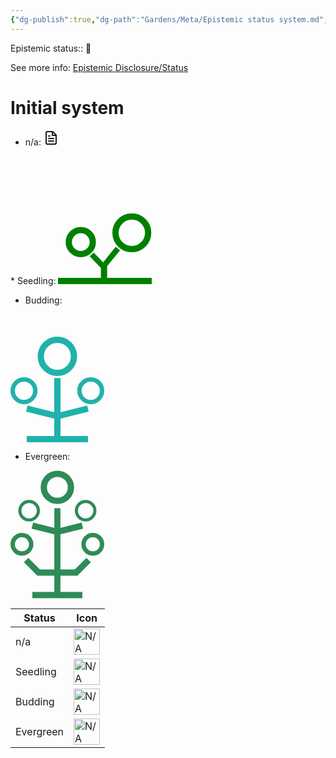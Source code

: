 ```yaml
---
{"dg-publish":true,"dg-path":"Gardens/Meta/Epistemic status system.md","permalink":"/gardens/meta/epistemic-status-system/","noteIcon":"1","created":"","updated":""}
---
```


Epistemic status:: 🌿

See more info: [Epistemic Disclosure/Status](https://maggieappleton.com/epistemic-disclosure)
# Initial system

* n/a: <svg xmlns="http://www.w3.org/2000/svg" width="24" height="24" viewBox="0 0 24 24" fill="none"
    stroke="currentColor" stroke-width="2" stroke-linecap="round" stroke-linejoin="round">
    <path d="M14.5 2H6a2 2 0 0 0-2 2v16a2 2 0 0 0 2 2h12a2 2 0 0 0 2-2V7.5L14.5 2z"></path>
    <polyline points="14 2 14 8 20 8"></polyline>
    <line x1="16" y1="13" x2="8" y2="13"></line>
    <line x1="16" y1="17" x2="8" y2="17"></line>
    <line x1="10" y1="9" x2="8" y2="9"></line>
</svg> 
* Seedling: <?xml version="1.0" encoding="UTF-8"?>
<svg width="150" height="205" version="1.1" viewBox="0 0 39.688 54.24" xmlns="http://www.w3.org/2000/svg">
 <g transform="translate(-69.7 -93.956)" fill="none" stroke="#008000">
  <path d="m69.7 146.87h39.688" stroke-width="2.6458"/>
  <g transform="translate(-.36252)">
   <path d="m89.544 146.87v-6.794" stroke-width="2.6458"/>
   <path d="m88.77 141.34 6.6272-8.1886" stroke-width="2.3347"/>
   <path d="m89.919 141.46-5.5766-5.8386" stroke-width="2.3102"/>
  </g>
  <circle cx="100.95" cy="126.47" r="6.9136" stroke-width="2.6458"/>
  <circle cx="79.351" cy="130.4" r="5.0854" stroke-width="2.6458"/>
 </g>
</svg>
 
* Budding: <?xml version="1.0" encoding="UTF-8"?>
<!-- Created with Inkscape (http://www.inkscape.org/) -->
<svg width="150" height="205" version="1.1" viewBox="0 0 39.688 54.24" xmlns="http://www.w3.org/2000/svg">
 <g transform="translate(0 -.8262)" fill="none" stroke="#20b2aa">
  <circle cx="33.971" cy="33.263" r="4.79" stroke-width="1.8521"/>
  <circle cx="5.716" cy="33.263" r="4.79" stroke-width="1.8521"/>
  <g stroke-width="2.6458">
   <path d="m6.8958 53.743h25.896"/>
   <path d="m19.844 53.743v-25.896"/>
   <circle cx="19.844" cy="18.683" r="7.0212"/>
   <path d="m6.8958 40.795 12.948 3.237 12.948-3.237"/>
  </g>
 </g>
</svg>
 
* Evergreen: <?xml version="1.0" encoding="UTF-8"?>
<!-- Created with Inkscape (http://www.inkscape.org/) -->
<svg width="150" height="205" version="1.1" viewBox="0 0 39.688 54.24" xmlns="http://www.w3.org/2000/svg">
 <g fill="none" stroke="#2e8b57">
  <g>
   <circle cx="34.846" cy="31.29" r="3.9152" stroke-width="1.8521"/>
   <circle cx="4.8413" cy="31.29" r="3.9152" stroke-width="1.8521"/>
   <path d="m9.2604 52.775h21.167" stroke-width="2.6458"/>
  </g>
  <path d="m19.844 53.834v-37.849" stroke-width="2.5838"/>
  <circle cx="19.844" cy="7.1851" r="5.739" stroke-width="2.6458"/>
  <path d="m6.6146 37.959 5.2917 5.2917h7.9375" stroke-width="2.6458"/>
  <path d="m33.073 37.959-5.2917 5.2917h-7.9375" stroke-width="2.6458"/>
  <circle cx="31.804" cy="17.056" r="3.9152" stroke-width="1.3229"/>
  <circle cx="7.884" cy="17.056" r="3.9152" stroke-width="1.3229"/>
  <path d="m9.2604 23.406 10.583 2.6458 10.583-2.6458" stroke-width="2.6458"/>
 </g>
</svg>




<table> <thead> <tr> <th>Status</th> <th>Icon</th> </tr> </thead> <tbody> <tr> <td>n/a</td> <td><img src="/img/default-note-icon.svg" alt="N/A" style="height: 42px; width: 42px;"/></td> </tr> <tr> <td>Seedling</td> <td><img src="/img/tree-1.svg" alt="N/A" style="height: 42px; width: 42px;"/></td> </tr> <tr> <td>Budding</td> <td><img src="/img/tree-2.svg" alt="N/A" style="height: 42px; width: 42px;"/></td> </tr> <tr> <td>Evergreen</td> <td><img src="/img/tree-3.svg" alt="N/A" style="height: 42px; width: 42px;"/></td> </tr> </tbody> </table>



